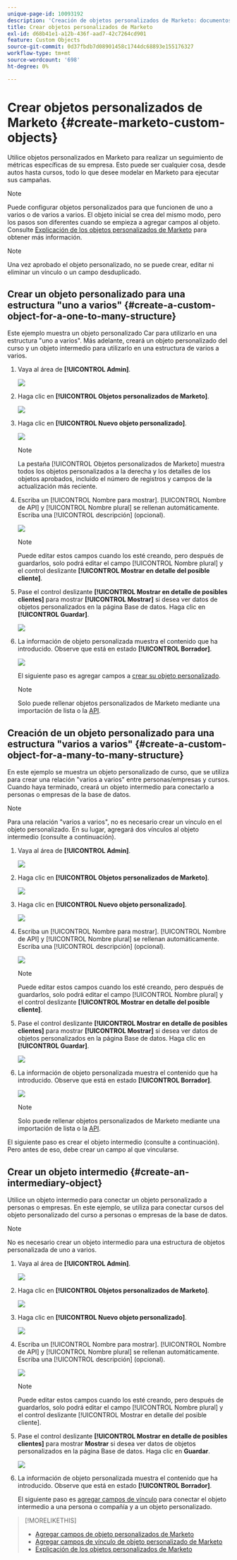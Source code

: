 ```yaml
---
unique-page-id: 10093192
description: 'Creación de objetos personalizados de Marketo: documentos de Marketo, documentación del producto'
title: Crear objetos personalizados de Marketo
exl-id: d68b41e1-a12b-436f-aad7-42c7264cd901
feature: Custom Objects
source-git-commit: 0d37fbdb7d08901458c1744dc68893e155176327
workflow-type: tm+mt
source-wordcount: '698'
ht-degree: 0%

---
```


# Crear objetos personalizados de Marketo {#create-marketo-custom-objects}

Utilice objetos personalizados en Marketo para realizar un seguimiento de métricas específicas de su empresa. Esto puede ser cualquier cosa, desde autos hasta cursos, todo lo que desee modelar en Marketo para ejecutar sus campañas.

>[!NOTE]
>
>Puede configurar objetos personalizados para que funcionen de uno a varios o de varios a varios. El objeto inicial se crea del mismo modo, pero los pasos son diferentes cuando se empieza a agregar campos al objeto. Consulte [Explicación de los objetos personalizados de Marketo](/help/marketo/product-docs/administration/marketo-custom-objects/understanding-marketo-custom-objects.md) para obtener más información.

>[!NOTE]
>
>Una vez aprobado el objeto personalizado, no se puede crear, editar ni eliminar un vínculo o un campo desduplicado.

## Crear un objeto personalizado para una estructura &quot;uno a varios&quot; {#create-a-custom-object-for-a-one-to-many-structure}

Este ejemplo muestra un objeto personalizado Car para utilizarlo en una estructura &quot;uno a varios&quot;. Más adelante, creará un objeto personalizado del curso y un objeto intermedio para utilizarlo en una estructura de varios a varios.

1. Vaya al área de **[!UICONTROL Admin]**.

   ![](assets/create-marketo-custom-objects-1.png)

1. Haga clic en **[!UICONTROL Objetos personalizados de Marketo]**.

   ![](assets/create-marketo-custom-objects-2.png)

1. Haga clic en **[!UICONTROL Nuevo objeto personalizado]**.

   ![](assets/create-marketo-custom-objects-3.png)

   >[!NOTE]
   >
   >La pestaña [!UICONTROL Objetos personalizados de Marketo] muestra todos los objetos personalizados a la derecha y los detalles de los objetos aprobados, incluido el número de registros y campos de la actualización más reciente.

1. Escriba un [!UICONTROL Nombre para mostrar]. [!UICONTROL Nombre de API] y [!UICONTROL Nombre plural] se rellenan automáticamente. Escriba una [!UICONTROL descripción] (opcional).

   ![](assets/create-marketo-custom-objects-4.png)

   >[!NOTE]
   >
   >Puede editar estos campos cuando los esté creando, pero después de guardarlos, solo podrá editar el campo [!UICONTROL Nombre plural] y el control deslizante **[!UICONTROL Mostrar en detalle del posible cliente]**.

1. Pase el control deslizante **[!UICONTROL Mostrar en detalle de posibles clientes]** para mostrar **[!UICONTROL Mostrar]** si desea ver datos de objetos personalizados en la página Base de datos. Haga clic en **[!UICONTROL Guardar]**.

   ![](assets/create-marketo-custom-objects-5.png)

1. La información de objeto personalizada muestra el contenido que ha introducido. Observe que está en estado **[!UICONTROL Borrador]**.

   ![](assets/create-marketo-custom-objects-6.png)

   El siguiente paso es agregar campos a [crear su objeto personalizado](/help/marketo/product-docs/administration/marketo-custom-objects/add-marketo-custom-object-fields.md).

   >[!NOTE]
   >
   >Solo puede rellenar objetos personalizados de Marketo mediante una importación de lista o la [API](https://experienceleague.adobe.com/es/docs/marketo-developer/marketo/rest/rest-api).

## Creación de un objeto personalizado para una estructura &quot;varios a varios&quot; {#create-a-custom-object-for-a-many-to-many-structure}

En este ejemplo se muestra un objeto personalizado de curso, que se utiliza para crear una relación &quot;varios a varios&quot; entre personas/empresas y cursos. Cuando haya terminado, creará un objeto intermedio para conectarlo a personas o empresas de la base de datos.

>[!NOTE]
>
>Para una relación &quot;varios a varios&quot;, no es necesario crear un vínculo en el objeto personalizado. En su lugar, agregará dos vínculos al objeto intermedio (consulte a continuación).

1. Vaya al área de **[!UICONTROL Admin]**.

   ![](assets/create-marketo-custom-objects-7.png)

1. Haga clic en **[!UICONTROL Objetos personalizados de Marketo]**.

   ![](assets/create-marketo-custom-objects-8.png)

1. Haga clic en **[!UICONTROL Nuevo objeto personalizado]**.

   ![](assets/create-marketo-custom-objects-9.png)

1. Escriba un [!UICONTROL Nombre para mostrar]. [!UICONTROL Nombre de API] y [!UICONTROL Nombre plural] se rellenan automáticamente. Escriba una [!UICONTROL descripción] (opcional).

   ![](assets/create-marketo-custom-objects-10.png)

   >[!NOTE]
   >
   >Puede editar estos campos cuando los esté creando, pero después de guardarlos, solo podrá editar el campo [!UICONTROL Nombre plural] y el control deslizante **[!UICONTROL Mostrar en detalle del posible cliente]**.

1. Pase el control deslizante **[!UICONTROL Mostrar en detalle de posibles clientes]** para mostrar **[!UICONTROL Mostrar]** si desea ver datos de objetos personalizados en la página Base de datos. Haga clic en **[!UICONTROL Guardar]**.

   ![](assets/create-marketo-custom-objects-11.png)

1. La información de objeto personalizada muestra el contenido que ha introducido. Observe que está en estado **[!UICONTROL Borrador]**.

   ![](assets/create-marketo-custom-objects-12.png)

   >[!NOTE]
   >
   >Solo puede rellenar objetos personalizados de Marketo mediante una importación de lista o la [API](https://experienceleague.adobe.com/es/docs/marketo-developer/marketo/rest/rest-api).

El siguiente paso es crear el objeto intermedio (consulte a continuación). Pero antes de eso, debe crear un campo al que vincularse.

## Crear un objeto intermedio {#create-an-intermediary-object}

Utilice un objeto intermedio para conectar un objeto personalizado a personas o empresas. En este ejemplo, se utiliza para conectar cursos del objeto personalizado del curso a personas o empresas de la base de datos.

>[!NOTE]
>
>No es necesario crear un objeto intermedio para una estructura de objetos personalizada de uno a varios.

1. Vaya al área de **[!UICONTROL Admin]**.

   ![](assets/create-marketo-custom-objects-13.png)

1. Haga clic en **[!UICONTROL Objetos personalizados de Marketo]**.

   ![](assets/create-marketo-custom-objects-14.png)

1. Haga clic en **[!UICONTROL Nuevo objeto personalizado]**.

   ![](assets/create-marketo-custom-objects-15.png)

1. Escriba un [!UICONTROL Nombre para mostrar]. [!UICONTROL Nombre de API] y [!UICONTROL Nombre plural] se rellenan automáticamente. Escriba una [!UICONTROL descripción] (opcional).

   ![](assets/create-marketo-custom-objects-16.png)

   >[!NOTE]
   >
   >Puede editar estos campos cuando los esté creando, pero después de guardarlos, solo podrá editar el campo [!UICONTROL Nombre plural] y el control deslizante [!UICONTROL Mostrar en detalle del posible cliente].

1. Pase el control deslizante **[!UICONTROL Mostrar en detalle de posibles clientes]** para mostrar **Mostrar** si desea ver datos de objetos personalizados en la página Base de datos. Haga clic en **Guardar**.

   ![](assets/create-marketo-custom-objects-17.png)

1. La información de objeto personalizada muestra el contenido que ha introducido. Observe que está en estado **[!UICONTROL Borrador]**.

   El siguiente paso es [agregar campos de vínculo](/help/marketo/product-docs/administration/marketo-custom-objects/add-marketo-custom-object-link-fields.md) para conectar el objeto intermedio a una persona o compañía y a un objeto personalizado.

>[!MORELIKETHIS]
>
>* [Agregar campos de objeto personalizados de Marketo](/help/marketo/product-docs/administration/marketo-custom-objects/add-marketo-custom-object-fields.md)
>* [Agregar campos de vínculo de objeto personalizado de Marketo](/help/marketo/product-docs/administration/marketo-custom-objects/add-marketo-custom-object-link-fields.md)
>* [Explicación de los objetos personalizados de Marketo](/help/marketo/product-docs/administration/marketo-custom-objects/understanding-marketo-custom-objects.md)
